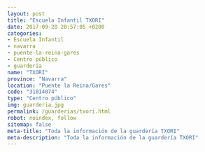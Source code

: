 ```yaml
---
layout: post
title: "Escuela Infantil TXORI"
date: 2017-09-20 20:57:05 +0200
categories:
- Escuela Infantil
- navarra
- puente-la-reina-gares
- Centro público
- guarderia
name: "TXORI"
province: "Navarra"
location: "Puente la Reina/Gares"
code: "31014074"
type: "Centro público"
img: guarderia.jpg
permalink: /guarderias/txori.html
robot: noindex, follow
sitemap: false
meta-title: "Toda la información de la guardería TXORI"
meta-description: "Toda la información de la guardería TXORI"
---
```

